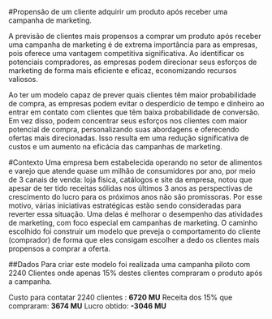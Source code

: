 #Propensão de um cliente adquirir um produto após receber uma campanha de marketing.

A previsão de clientes mais propensos a comprar um produto após receber uma campanha de marketing é de extrema importância para as empresas, pois oferece uma vantagem competitiva significativa. Ao identificar os potenciais compradores, as empresas podem direcionar seus esforços de marketing de forma mais eficiente e eficaz, economizando recursos valiosos.

Ao ter um modelo capaz de prever quais clientes têm maior probabilidade de compra, as empresas podem evitar o desperdício de tempo e dinheiro ao entrar em contato com clientes que têm baixa probabilidade de conversão. Em vez disso, podem concentrar seus esforços nos clientes com maior potencial de compra, personalizando suas abordagens e oferecendo ofertas mais direcionadas. Isso resulta em uma redução significativa de custos e um aumento na eficácia das campanhas de marketing.

#Contexto 
Uma empresa bem estabelecida operando no setor de alimentos e varejo que atende quase um milhão de consumidores por ano, por meio de 3 canais de venda: loja física, catálogos e site da empresa, notou que apesar de ter tido receitas sólidas nos últimos 3 anos as perspectivas de crescimento do lucro para os próximos anos não são promissoras. Por esse motivo, várias iniciativas estratégicas estão sendo consideradas para reverter essa situação. Uma delas é melhorar o desempenho das atividades de marketing, com foco especial em campanhas de marketing. O caminho escolhido foi construir um modelo que preveja o comportamento do cliente (comprador) de forma que eles consigam escolher a dedo os clientes mais propensos a comprar a oferta.

##Dados
Para criar este modelo foi realizada uma campanha piloto com 2240 Clientes onde apenas 15% destes clientes compraram o produto após a campanha.

Custo para contatar 2240 clientes : **6720 MU**
Receita dos 15% que compraram: **3674 MU**
Lucro obtido: **-3046 MU**



